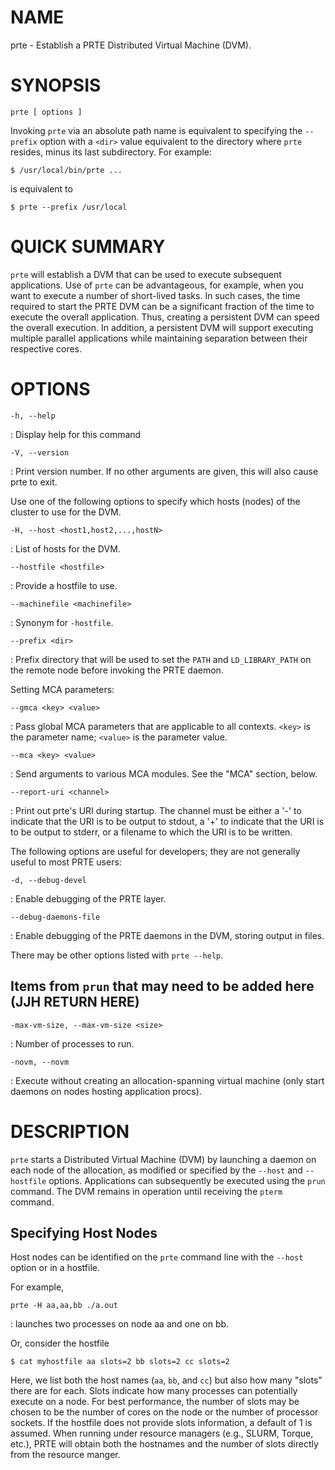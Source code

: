 # NAME

prte - Establish a PRTE Distributed Virtual Machine (DVM).

# SYNOPSIS

```
prte [ options ]
```

Invoking `prte` via an absolute path name is equivalent to
specifying the `--prefix` option with a `<dir>` value equivalent to
the directory where `prte` resides, minus its last subdirectory.
For example:

```
$ /usr/local/bin/prte ...
```

is equivalent to

```
$ prte --prefix /usr/local
```

# QUICK SUMMARY

`prte` will establish a DVM that can be used to execute subsequent
applications. Use of `prte` can be advantageous, for example, when
you want to execute a number of short-lived tasks. In such cases, the
time required to start the PRTE DVM can be a significant fraction of
the time to execute the overall application. Thus, creating a persistent
DVM can speed the overall execution. In addition, a persistent DVM will
support executing multiple parallel applications while maintaining
separation between their respective cores.

# OPTIONS

`-h, --help`

:   Display help for this command

`-V, --version`

:   Print version number. If no other arguments are given, this will
    also cause prte to exit.

Use one of the following options to specify which hosts (nodes) of the
cluster to use for the DVM.

`-H, --host <host1,host2,...,hostN>`

:   List of hosts for the DVM.

`--hostfile <hostfile>`

:   Provide a hostfile to use.

`--machinefile <machinefile>`

:   Synonym for `-hostfile`.

`--prefix <dir>`

:   Prefix directory that will be used to set the `PATH` and
    `LD_LIBRARY_PATH` on the remote node before invoking the PRTE
    daemon.

Setting MCA parameters:

`--gmca <key> <value>`

:   Pass global MCA parameters that are applicable to all contexts.
    `<key>` is the parameter name; `<value>` is the parameter value.

`--mca <key> <value>`

:   Send arguments to various MCA modules. See the "MCA" section,
    below.

`--report-uri <channel>`

:   Print out prte's URI during startup. The channel must be
    either a '-' to indicate that the URI is to be output to stdout, a
    '+' to indicate that the URI is to be output to stderr, or a
    filename to which the URI is to be written.

The following options are useful for developers; they are not generally
useful to most PRTE users:

`-d, --debug-devel`

:   Enable debugging of the PRTE layer.

`--debug-daemons-file`

:   Enable debugging of the PRTE daemons in the DVM, storing output in
    files.

There may be other options listed with `prte --help`.

## Items from `prun` that may need to be added here (JJH RETURN HERE)

`-max-vm-size, --max-vm-size <size>`

:   Number of processes to run.

`-novm, --novm`

:   Execute without creating an allocation-spanning virtual machine
    (only start daemons on nodes hosting application procs).

# DESCRIPTION

`prte` starts a Distributed Virtual Machine (DVM) by launching a
daemon on each node of the allocation, as modified or specified by the
`--host` and `--hostfile` options. Applications can subsequently be
executed using the `prun` command. The DVM remains in operation until
receiving the `pterm` command.

## Specifying Host Nodes

Host nodes can be identified on the `prte` command line with the
`--host` option or in a hostfile.

For example,

`prte -H aa,aa,bb ./a.out`

:   launches two processes on node aa and one on bb.

Or, consider the hostfile

```
$ cat myhostfile aa slots=2 bb slots=2 cc slots=2
```

Here, we list both the host names (`aa`, `bb`, and `cc`) but also how
many "slots" there are for each. Slots indicate how many processes can
potentially execute on a node. For best performance, the number of
slots may be chosen to be the number of cores on the node or the
number of processor sockets. If the hostfile does not provide slots
information, a default of 1 is assumed. When running under resource
managers (e.g., SLURM, Torque, etc.), PRTE will obtain both the
hostnames and the number of slots directly from the resource manger.
